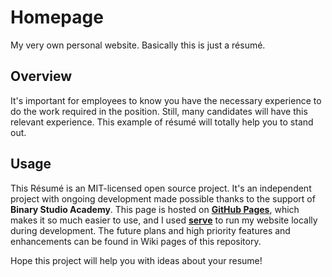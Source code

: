# Homepage
My very own personal website. Basically this is just a résumé.

## Overview
It's important for employees to know you have the necessary experience to do the work required in the position. Still, many candidates will have this relevant experience. This example of résumé will totally help you to stand out.

## Usage
This Résumé is an MIT-licensed open source project. It's an independent project with ongoing development made possible thanks to the support of **Binary Studio Academy**. This page is hosted on [**GitHub Pages**](https://pages.github.com/), which makes it so much easier to use, and I used [**serve**](https://github.com/zeit/serve) to run my website locally during development. The future plans and high priority features and enhancements can be found in Wiki pages of this repository.

Hope this project will help you with ideas about your resume!
